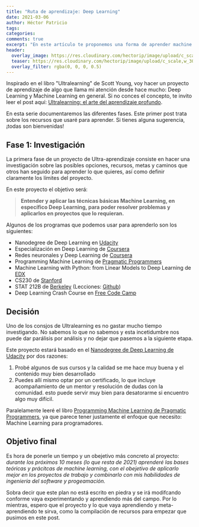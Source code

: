 ```yaml
---
title: "Ruta de aprendizaje: Deep Learning"
date: 2021-03-06
author: Héctor Patricio
tags:
categories:
comments: true
excerpt: "En este artículo te proponemos una forma de aprender machine learning y deep learning y te presentamos algunos recursos que te pueden servir"
header:
  overlay_image: https://res.cloudinary.com/hectorip/image/upload/c_scale,w_956/v1615096252/space_ixlegm.png
  teaser: https://res.cloudinary.com/hectorip/image/upload/c_scale,w_300/v1615096252/space_ixlegm.png
  overlay_filter: rgba(0, 0, 0, 0.5)
---
```



Inspirado en el libro "Ultralearning" de Scott Young, voy hacer un proyecto de aprendizaje de algo que llama mi atención desde hace mucho: Deep Learning y Machine Learning en general. Si no conces el concepto, te invito leer el post aquí: [Ultralearning: el arte del aprendizaje profundo](/2019/08/13/lecciones-sobre-el-aprendizaje-de-manos-de-un-experto.html).

En esta serie documentaremos las diferentes fases. Este primer post trata sobre los recursos que usaré para aprender. Si tienes alguna sugerencia, ¡todas son bienvenidas!

## Fase 1: Investigación

La primera fase de un proyecto de Ultra-aprendizaje consiste en hacer una investigación sobre las posibles opciones, recursos, metas y caminos que otros han seguido para aprender lo que quieres, así como definir claramente los límites del proyecto.

En este proyecto el objetivo será:

> **Entender y aplicar las técnicas básicas  Machine Learning, en específico Deep Learning, para poder resolver problemas y aplicarlos en proyectos que lo requieran.**

Algunos de los programas que podemos usar para aprenderlo son los siguientes:

- Nanodegree de Deep Learning en [Udacity](https://www.udacity.com/course/deep-learning-nanodegree--nd101)
- Especialización en Deep Learning de [Coursera](https://www.coursera.org/specializations/deep-learning)
- Redes neuronales y Deep Learning de [Coursera](https://www.coursera.org/learn/neural-networks-deep-learning)
- Programming Machine Learning de [Pragmatic Programmers](https://pragprog.com/titles/pplearn/programming-machine-learning/)
- Machine Learning with Python: from Linear Models to Deep Learning de [EDX](https://www.edx.org/course/machine-learning-with-python-from-linear-models-to?index=product&queryID=66ef0e341d390841649ca12aaef6fd6b&position=1)
- CS230 de [Stanford](https://cs230.stanford.edu/syllabus/)
- STAT 212B de [Berkeley](https://bcourses.berkeley.edu/courses/1413088/assignments/syllabus) (Lecciones: [Github](https://github.com/joanbruna/stat212b))
- Deep Learning Crash Course en [Free Code Camp](https://youtu.be/VyWAvY2CF9c)


## Decisión

Uno de los consjos de Ultralearning es no gastar mucho tiempo investigando. No sabemos lo que no sabemos y esta incetidumbre nos puede dar parálisis por análisis y no dejar que pasemos a la siguiente etapa. 

Este proyecto estará basado en el [Nanodegree de Deep Learning de Udacity](https://www.udacity.com/course/deep-learning-nanodegree--nd101) por dos razones:

1. Probé algunos de sus cursos y la calidad se me hace muy buena y el contenido muy bien desarrollado
2. Puedes allí mismo optar por un certificado, lo que incluye acompañamiento de un mentor y resolución de dudas con la comunidad. esto puede servir muy bien para desatorarme si encuentro algo muy difícil.

Paralelamente leeré el libro [Programming Machine Learning de Pragmatic Programmers](https://pragprog.com/titles/pplearn/programming-machine-learning/), ya que parece tener justamente el enfoque que necesito: Machine Learning para programadores.

## Objetivo final

Es hora de ponerle un tiempo y un obejetivo más concreto al proyecto: _durante los próximos 10 meses (lo que resta de 2021) aprenderé las bases teóricas y prácitcas de machine learning, con el obejetivo de aplicarlo mejor en los proyectos de trabajo y combinarlo con mis habilidades de ingeniería del software y progeamación._


Sobra decir que este plan no está escrito en piedra y se irá modifcando conforme vaya experimentando y aprendiendo más del campo. Por lo mientras, espero que el proyecto y lo que vaya aprendiendo y meta-aprendiendo te sirva, como la compilación de recursos para empezar que pusimos en este post.

